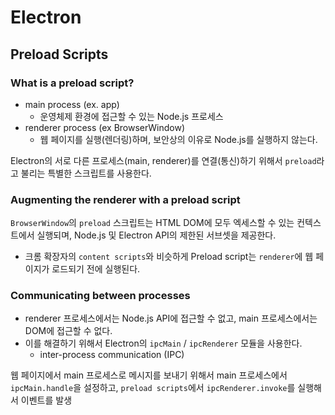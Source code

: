 # Electron

## Preload Scripts

### What is a preload script?

- main process (ex. app)
  - 운영체제 환경에 접근할 수 있는 Node.js 프로세스
- renderer process (ex BrowserWindow)
  - 웹 페이지를 실행(렌더링)하며, 보안상의 이유로 Node.js를 실행하지 않는다.

Electron의 서로 다른 프로세스(main, renderer)를 연결(통신)하기 위해서 `preload`라고 불리는 특별한 스크립트를 사용한다.

### Augmenting the renderer with a preload script

`BrowserWindow`의 `preload` 스크립트는 HTML DOM에 모두 엑세스할 수 있는 컨텍스트에서 실행되며, Node.js 및 Electron API의 제한된 서브셋을 제공한다.

- 크롬 확장자의 `content scripts`와 비슷하게 Preload script는 `renderer`에 웹 페이지가 로드되기 전에 실행된다.

### Communicating between processes

- renderer 프로세스에서는 Node.js API에 접근할 수 없고, main 프로세스에서는 DOM에 접근할 수 없다.
- 이를 해결하기 위해서 Electron의 `ipcMain` / `ipcRenderer` 모듈을 사용한다.
  - inter-process communication (IPC)

웹 페이지에서 main 프로세스로 메시지를 보내기 위해서 main 프로세스에서 `ipcMain.handle`을 설정하고, `preload scripts`에서 `ipcRenderer.invoke`를 실행해서 이벤트를 발생
